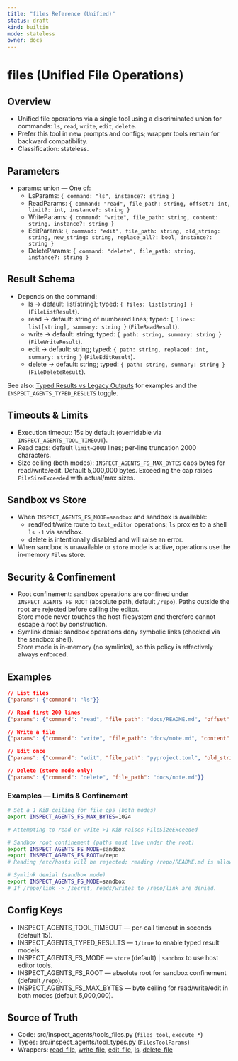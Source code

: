 ```yaml
---
title: "files Reference (Unified)"
status: draft
kind: builtin
mode: stateless
owner: docs
---
```


# files (Unified File Operations)

## Overview
- Unified file operations via a single tool using a discriminated union for commands: `ls`, `read`, `write`, `edit`, `delete`.
- Prefer this tool in new prompts and configs; wrapper tools remain for backward compatibility.
- Classification: stateless.

## Parameters
- params: union — One of:
  - LsParams: `{ command: "ls", instance?: string }`
  - ReadParams: `{ command: "read", file_path: string, offset?: int, limit?: int, instance?: string }`
  - WriteParams: `{ command: "write", file_path: string, content: string, instance?: string }`
  - EditParams: `{ command: "edit", file_path: string, old_string: string, new_string: string, replace_all?: bool, instance?: string }`
  - DeleteParams: `{ command: "delete", file_path: string, instance?: string }`

## Result Schema
- Depends on the command:
  - ls → default: list[string]; typed: `{ files: list[string] }` (`FileListResult`).
  - read → default: string of numbered lines; typed: `{ lines: list[string], summary: string }` (`FileReadResult`).
  - write → default: string; typed: `{ path: string, summary: string }` (`FileWriteResult`).
  - edit → default: string; typed: `{ path: string, replaced: int, summary: string }` (`FileEditResult`).
  - delete → default: string; typed: `{ path: string, summary: string }` (`FileDeleteResult`).

See also: [Typed Results vs Legacy Outputs](typed_results.md) for examples and the `INSPECT_AGENTS_TYPED_RESULTS` toggle.

## Timeouts & Limits
- Execution timeout: 15s by default (overridable via `INSPECT_AGENTS_TOOL_TIMEOUT`).
- Read caps: default `limit=2000` lines; per-line truncation 2000 characters.
- Size ceiling (both modes): `INSPECT_AGENTS_FS_MAX_BYTES` caps bytes for read/write/edit. Default 5,000,000 bytes. Exceeding the cap raises `FileSizeExceeded` with actual/max sizes.

## Sandbox vs Store
- When `INSPECT_AGENTS_FS_MODE=sandbox` and sandbox is available:
  - read/edit/write route to `text_editor` operations; `ls` proxies to a shell `ls -1` via sandbox.
  - delete is intentionally disabled and will raise an error.
- When sandbox is unavailable or `store` mode is active, operations use the in‑memory `Files` store.

## Security & Confinement
- Root confinement: sandbox operations are confined under `INSPECT_AGENTS_FS_ROOT` (absolute path, default `/repo`). Paths outside the root are rejected before calling the editor.  
  Store mode never touches the host filesystem and therefore cannot escape a root by construction.
- Symlink denial: sandbox operations deny symbolic links (checked via the sandbox shell).  
  Store mode is in‑memory (no symlinks), so this policy is effectively always enforced.

## Examples
```json
// List files
{"params": {"command": "ls"}}

// Read first 200 lines
{"params": {"command": "read", "file_path": "docs/README.md", "offset": 0, "limit": 200}}

// Write a file
{"params": {"command": "write", "file_path": "docs/note.md", "content": "Hello"}}

// Edit once
{"params": {"command": "edit", "file_path": "pyproject.toml", "old_string": "0.1.0", "new_string": "0.1.1"}}

// Delete (store mode only)
{"params": {"command": "delete", "file_path": "docs/note.md"}}
```

### Examples — Limits & Confinement
```bash
# Set a 1 KiB ceiling for file ops (both modes)
export INSPECT_AGENTS_FS_MAX_BYTES=1024

# Attempting to read or write >1 KiB raises FileSizeExceeded
```

```bash
# Sandbox root confinement (paths must live under the root)
export INSPECT_AGENTS_FS_MODE=sandbox
export INSPECT_AGENTS_FS_ROOT=/repo
# Reading /etc/hosts will be rejected; reading /repo/README.md is allowed.
```

```bash
# Symlink denial (sandbox mode)
export INSPECT_AGENTS_FS_MODE=sandbox
# If /repo/link -> /secret, reads/writes to /repo/link are denied.
```

## Config Keys
- INSPECT_AGENTS_TOOL_TIMEOUT — per-call timeout in seconds (default 15).
- INSPECT_AGENTS_TYPED_RESULTS — `1/true` to enable typed result models.
- INSPECT_AGENTS_FS_MODE — `store` (default) | `sandbox` to use host editor tools.
- INSPECT_AGENTS_FS_ROOT — absolute root for sandbox confinement (default `/repo`).
- INSPECT_AGENTS_FS_MAX_BYTES — byte ceiling for read/write/edit in both modes (default 5,000,000).

## Source of Truth
- Code: src/inspect_agents/tools_files.py (`files_tool`, `execute_*`)
- Types: src/inspect_agents/tool_types.py (`FilesToolParams`)
- Wrappers: [read_file](read_file.md), [write_file](write_file.md), [edit_file](edit_file.md), [ls](ls.md), [delete_file](delete_file.md)
